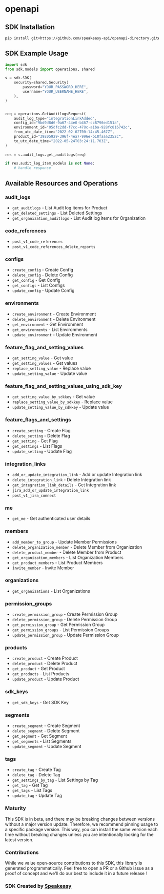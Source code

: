 # openapi

<!-- Start SDK Installation -->
## SDK Installation

```bash
pip install git+https://github.com/speakeasy-api/openapi-directory.git#subdirectory=SDKs/configcat.com/v1/python
```
<!-- End SDK Installation -->

## SDK Example Usage
<!-- Start SDK Example Usage -->
```python
import sdk
from sdk.models import operations, shared

s = sdk.SDK(
    security=shared.Security(
        password="YOUR_PASSWORD_HERE",
        username="YOUR_USERNAME_HERE",
    ),
)


req = operations.GetAuditlogsRequest(
    audit_log_type="integrationLinkAdded",
    config_id="9bd9d8d6-9a67-44e0-b467-cc8796ed151a",
    environment_id="05dfc2dd-f7cc-478c-a1ba-928fc816742c",
    from_utc_date_time="2022-02-02T00:14:45.467Z",
    product_id="39205929-396f-4ea7-996e-b10faaa2352c",
    to_utc_date_time="2022-05-24T03:24:11.703Z",
)
    
res = s.audit_logs.get_auditlogs(req)

if res.audit_log_item_models is not None:
    # handle response
```
<!-- End SDK Example Usage -->

<!-- Start SDK Available Operations -->
## Available Resources and Operations


### audit_logs

* `get_auditlogs` - List Audit log items for Product
* `get_deleted_settings` - List Deleted Settings
* `get_organization_auditlogs` - List Audit log items for Organization

### code_references

* `post_v1_code_references`
* `post_v1_code_references_delete_reports`

### configs

* `create_config` - Create Config
* `delete_config` - Delete Config
* `get_config` - Get Config
* `get_configs` - List Configs
* `update_config` - Update Config

### environments

* `create_environment` - Create Environment
* `delete_environment` - Delete Environment
* `get_environment` - Get Environment
* `get_environments` - List Environments
* `update_environment` - Update Environment

### feature_flag_and_setting_values

* `get_setting_value` - Get value
* `get_setting_values` - Get values
* `replace_setting_value` - Replace value
* `update_setting_value` - Update value

### feature_flag_and_setting_values_using_sdk_key

* `get_setting_value_by_sdkkey` - Get value
* `replace_setting_value_by_sdkkey` - Replace value
* `update_setting_value_by_sdkkey` - Update value

### feature_flags_and_settings

* `create_setting` - Create Flag
* `delete_setting` - Delete Flag
* `get_setting` - Get Flag
* `get_settings` - List Flags
* `update_setting` - Update Flag

### integration_links

* `add_or_update_integration_link` - Add or update Integration link
* `delete_integration_link` - Delete Integration link
* `get_integration_link_details` - Get Integration link
* `jira_add_or_update_integration_link`
* `post_v1_jira_connect`

### me

* `get_me` - Get authenticated user details

### members

* `add_member_to_group` - Update Member Permissions
* `delete_organization_member` - Delete Member from Organization
* `delete_product_member` - Delete Member from Product
* `get_organization_members` - List Organization Members
* `get_product_members` - List Product Members
* `invite_member` - Invite Member

### organizations

* `get_organizations` - List Organizations

### permission_groups

* `create_permission_group` - Create Permission Group
* `delete_permission_group` - Delete Permission Group
* `get_permission_group` - Get Permission Group
* `get_permission_groups` - List Permission Groups
* `update_permission_group` - Update Permission Group

### products

* `create_product` - Create Product
* `delete_product` - Delete Product
* `get_product` - Get Product
* `get_products` - List Products
* `update_product` - Update Product

### sdk_keys

* `get_sdk_keys` - Get SDK Key

### segments

* `create_segment` - Create Segment
* `delete_segment` - Delete Segment
* `get_segment` - Get Segment
* `get_segments` - List Segments
* `update_segment` - Update Segment

### tags

* `create_tag` - Create Tag
* `delete_tag` - Delete Tag
* `get_settings_by_tag` - List Settings by Tag
* `get_tag` - Get Tag
* `get_tags` - List Tags
* `update_tag` - Update Tag
<!-- End SDK Available Operations -->

### Maturity

This SDK is in beta, and there may be breaking changes between versions without a major version update. Therefore, we recommend pinning usage
to a specific package version. This way, you can install the same version each time without breaking changes unless you are intentionally
looking for the latest version.

### Contributions

While we value open-source contributions to this SDK, this library is generated programmatically.
Feel free to open a PR or a Github issue as a proof of concept and we'll do our best to include it in a future release !

### SDK Created by [Speakeasy](https://docs.speakeasyapi.dev/docs/using-speakeasy/client-sdks)
